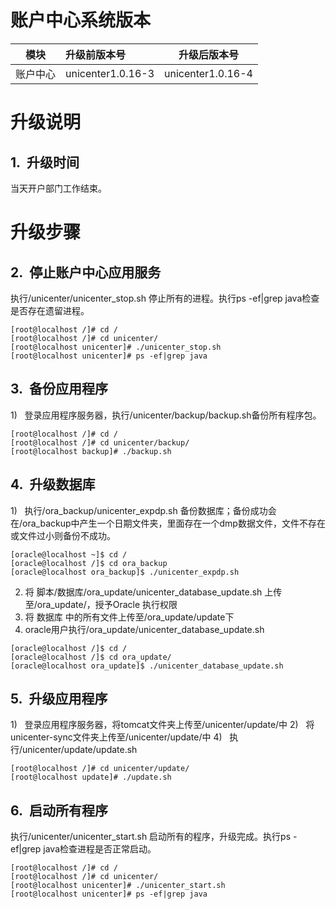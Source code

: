 

# 账户中心系统版本

| 模块 | 升级前版本号 | 升级后版本号 |
| ------ | :----- | ------ |
| 账户中心 | unicenter1.0.16-3 | unicenter1.0.16-4 |

# 升级说明

## 1.  升级时间

当天开户部门工作结束。

# 升级步骤

## 2.  停止账户中心应用服务

执行/unicenter/unicenter_stop.sh 停止所有的进程。执行ps -ef|grep java检查是否存在遗留进程。
```shell
[root@localhost /]# cd /
[root@localhost /]# cd unicenter/
[root@localhost unicenter]# ./unicenter_stop.sh
[root@localhost unicenter]# ps -ef|grep java
```

## 3.  备份应用程序

1)   登录应用程序服务器，执行/unicenter/backup/backup.sh备份所有程序包。
```shell
[root@localhost /]# cd /
[root@localhost /]# cd unicenter/backup/
[root@localhost backup]# ./backup.sh
```
## 4.  升级数据库

1)   执行/ora_backup/unicenter_expdp.sh 备份数据库；备份成功会在/ora_backup中产生一个日期文件夹，里面存在一个dmp数据文件，文件不存在或文件过小则备份不成功。

```shell
[oracle@localhost ~]$ cd /
[oracle@localhost /]$ cd ora_backup
[oracle@localhost ora_backup]$ ./unicenter_expdp.sh
```
2) 将 脚本/数据库/ora_update/unicenter_database_update.sh 上传至/ora_update/，授予Oracle 执行权限
3) 将 数据库 中的所有文件上传至/ora_update/update下
3) oracle用户执行/ora_update/unicenter_database_update.sh

```shell
[oracle@localhost /]$ cd /
[oracle@localhost /]$ cd ora_update/
[oracle@localhost ora_update]$ ./unicenter_database_update.sh
```
## 5.  升级应用程序

1)   登录应用程序服务器，将tomcat文件夹上传至/unicenter/update/中
2)   将unicenter-sync文件夹上传至/unicenter/update/中
4)   执行/unicenter/update/update.sh
```shell
[root@localhost /]# cd unicenter/update/
[root@localhost update]# ./update.sh
```


## 6.  启动所有程序

执行/unicenter/unicenter_start.sh 启动所有的程序，升级完成。执行ps -ef|grep java检查进程是否正常启动。
```shell
[root@localhost /]# cd /
[root@localhost /]# cd unicenter/
[root@localhost unicenter]# ./unicenter_start.sh
[root@localhost unicenter]# ps -ef|grep java
```
